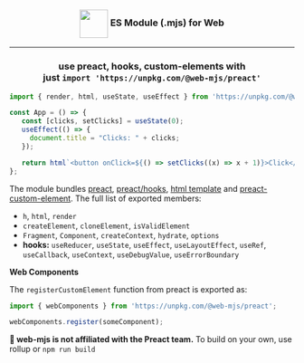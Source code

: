<h3 align="center"><img src="https://raw.githubusercontent.com/preactjs/preact/8b0bcc927995c188eca83cba30fbc83491cc0b2f/logo.svg" height="50" valign="middle"> ES Module (.mjs) for Web</h3>
<hr>
<h3 align="center">use preact, hooks, custom-elements with<br>
just <code>import 'https://unpkg.com/@web-mjs/preact'</code></h3>

```js
import { render, html, useState, useEffect } from 'https://unpkg.com/@web-mjs/preact';

const App = () => {
   const [clicks, setClicks] = useState(0);
   useEffect(() => {
     document.title = "Clicks: " + clicks;
   });

   return html`<button onClick=${() => setClicks((x) => x + 1)}>Click</button>`;
};
```

The module bundles <a href="https://github.com/preactjs/preact/blob/master/src/index.js">preact</a>, <a href="https://github.com/preactjs/preact/blob/master/hooks/src/index.js">preact/hooks</a>, <a href="https://github.com/developit/htm/blob/master/src/index.mjs">html template</a> and <a href="https://github.com/preactjs/preact-custom-element/blob/master/src/index.js">preact-custom-element</a>. The full list of exported members:

* `h`, `html`, `render`
* `createElement`, `cloneElement`, `isValidElement`
* `Fragment`, `Component`, `createContext`, `hydrate`, `options`
* **hooks:** `useReducer`, `useState`, `useEffect`, `useLayoutEffect`, `useRef`, `useCallback`, `useContext`, `useDebugValue`, `useErrorBoundary`

**Web Components**

The `registerCustomElement` function from preact is exported as:

```js
import { webComponents } from 'https://unpkg.com/@web-mjs/preact';

webComponents.register(someComponent);
```

**🚧 web-mjs is not affiliated with the Preact team.** To build on your own, use rollup or `npm run build`

